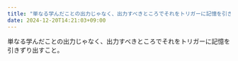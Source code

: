 ```yaml
---
title: "単なる学んだことの出力じゃなく、出力すべきところでそれをトリガーに記憶を引きずり出すこと。"
date: 2024-12-20T14:21:03+09:00
---
```

単なる学んだことの出力じゃなく、出力すべきところでそれをトリガーに記憶を引きずり出すこと。

